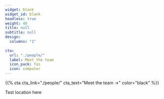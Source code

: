 ```yaml
---
widget: blank
widget_id: blank
headless: true
weight: 40
title: null
subtitle: null
design:
  columns: "1"
  
cta:
  url: "./people/"
  label: Meet the team
  icon_pack: fas
  icon: computer
---
```


{{% cta  cta_link="./people/" cta_text="Meet the team →" color="black" %}}

Test location here
